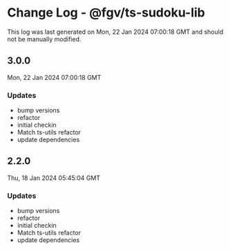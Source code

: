 # Change Log - @fgv/ts-sudoku-lib

This log was last generated on Mon, 22 Jan 2024 07:00:18 GMT and should not be manually modified.

## 3.0.0
Mon, 22 Jan 2024 07:00:18 GMT

### Updates

- bump versions
- refactor
- initial checkin
- Match ts-utils refactor
- update dependencies

## 2.2.0
Thu, 18 Jan 2024 05:45:04 GMT

### Updates

- bump versions
- refactor
- initial checkin
- Match ts-utils refactor
- update dependencies

